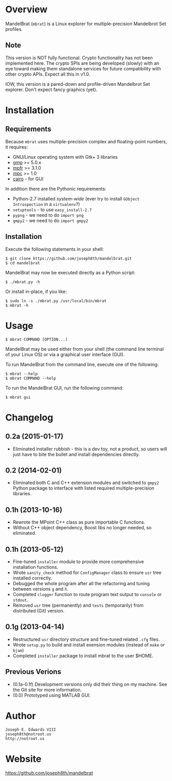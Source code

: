Overview
========

MandelBrat (`mbrat`) is a Linux explorer for multiple-precision Mandelbrot Set profiles.

Note
----

This version is NOT fully functional. Crypto functionality has not been implemented here. The crypto SPIs are being developed (slowly) with an eye toward making them standalone services for future compatibility with other crypto APIs. Expect all this in v1.0.

IOW, this version is a pared-down and profile-driven Mandelbrot Set explorer. Don't expect fancy graphics (yet).


Installation
============

Requirements
------------

Because `mbrat` uses multiple-precision complex and floating-point numbers, it requires:

- GNU/Linux operating system with Gtk+ 3 libraries
- [gmp](http://gmplib.org/) >= 5.0.x
- [mpfr](http://www.mpfr.org/mpfr-current/#download) >= 3.1.0
- [mpc](http://www.multiprecision.org/index.php?prog=mpc&page=download) >= 1.0
- [cairo](http://cairographics.org/download/) - for GUI

In addition there are the Pythonic requirements:

- Python-2.7 installed _system-wide_ (ever try to install `GObject Introspection` in a `virtualenv`?)
- `setuptools` - to use `easy_install-2.7`
- `pypng` - we need to do `import png`
- `gmpy2` - we need to do `import gmpy2`

Installation
------------

Execute the following statements in your shell:

    $ git clone https://github.com/joseph8th/mandelbrat.git
    $ cd mandelbrat

MandelBrat may now be executed directly as a Python script:

    $ ./mbrat.py -h

Or install in-place, if you like:

    $ sudo ln -s ./mbrat.py /usr/local/bin/mbrat
    $ mbrat -h


Usage
=====

    $ mbrat COMMAND [OPTION...]

MandelBrat may be used either from your shell (the command line terminal of your Linux OS) or via a graphical user interface (GUI).

To run MandelBrat from the command line, execute one of the following:

    $ mbrat --help
    $ mbrat COMMAND --help

To run the MandelBrat GUI, run the following command:

    $ mbrat gui


Changelog
=========

0.2a (2015-01-17)
-----------------

- Eliminated installer rubbish - this is a dev toy, not a product, so users will just have to bite the bullet and install dependencies directly.

0.2 (2014-02-01)
-----------------

- Eliminated both C and C++ extension modules and switched to `gmpy2` Python package to interface with listed required multiple-precision libraries.

0.1h (2013-10-16)
-----------------

- Rewrote the MPoint C++ class as pure importable C functions.
- Without C++ object dependency, Boost libs no longer needed, so eliminated.

0.1h (2013-05-12)
-----------------

- Fine-tuned `installer` module to provide more comprehensive installation functions.
- Wrote `sanity_check` method for `ConfigManager` class to ensure `usr` tree installed correctly.
- Debugged the whole program after all the refactoring and tuning between versions `g` and `h`.
- Completed `clogger` function to route program text output to `console` or `stdout`.
- Removed `usr` tree (permanently) and `tests` (temporarily) from distributed (Git) version.

0.1g (2013-04-14)
-----------------

- Restructured `usr` directory structure and fine-tuned related `.cfg` files.
- Wrote `setup.py` to build and install exension modules (instead of `make` or `bjam`)
- Completed `installer` package to install mbrat to the user $HOME.

Previous Verions
----------------

- (0.1a-0.1f) Development versions only did their thing on my machine. See the Git site for more information.
- (0.0) Prototyped using MATLAB GUI.


Author
======

    Joseph E. Edwards VIII
    joseph8th@notroot.us
    http://notroot.us


Website
=======

https://github.com/joseph8th/mandelbrat